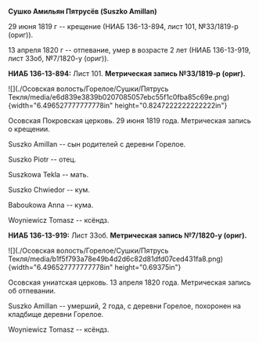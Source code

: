 **Сушко Амильян Пятрусёв (Suszko Amillan)**

29 июня 1819 г -- крещение (НИАБ 136-13-894, лист 101, №33/1819-р
(ориг)).

13 апреля 1820 г -- отпевание, умер в возрасте 2 лет (НИАБ 136-13-919,
лист 33об, №7/1820-у (ориг)).

**НИАБ 136-13-894:** Лист 101. **Метрическая запись №33/1819-р (ориг).**

![](./Осовская волость/Горелое/Сушки/Пятрусь Текля/media/e6d839e3839b0207085057ebc55f1c0fba85c69e.png){width="6.496527777777778in"
height="0.8247222222222222in"}

Осовская Покровская церковь. 29 июня 1819 года. Метрическая запись о
крещении.

Suszko Amillan -- сын родителей с деревни Горелое.

Suszko Piotr -- отец.

Suszkowa Tekla -- мать.

Suszko Chwiedor -- кум.

Baboukowa Anna -- кума.

Woyniewicz Tomasz -- ксёндз.

**НИАБ 136-13-919:** Лист 33об. **Метрическая запись №7/1820-у (ориг).**

![](./Осовская волость/Горелое/Сушки/Пятрусь Текля/media/b1f5f793a78e49b4d2d6c82d81dfd07ced431fa8.png){width="6.496527777777778in"
height="0.69375in"}

Осовская униатская церковь. 13 апреля 1820 года. Метрическая запись об
отпевании.

Suszko Amillan -- умерший, 2 года, с деревни Горелое, похоронен на
кладбище деревни Горелое.

Woyniewicz Tomasz -- ксёндз.

